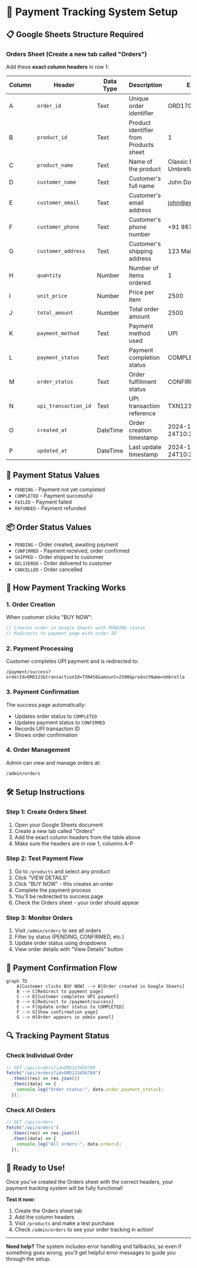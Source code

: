 # 🛒 **Payment Tracking System Setup**

## 📋 **Google Sheets Structure Required**

### **Orders Sheet** (Create a new tab called "Orders")

Add these **exact column headers** in row 1:

| Column | Header               | Data Type | Description                            | Example                |
| ------ | -------------------- | --------- | -------------------------------------- | ---------------------- |
| A      | `order_id`           | Text      | Unique order identifier                | ORD1703425234567       |
| B      | `product_id`         | Text      | Product identifier from Products sheet | 1                      |
| C      | `product_name`       | Text      | Name of the product                    | Classic Black Umbrella |
| D      | `customer_name`      | Text      | Customer's full name                   | John Doe               |
| E      | `customer_email`     | Text      | Customer's email address               | john@example.com       |
| F      | `customer_phone`     | Text      | Customer's phone number                | +91 9876543210         |
| G      | `customer_address`   | Text      | Customer's shipping address            | 123 Main St, City      |
| H      | `quantity`           | Number    | Number of items ordered                | 1                      |
| I      | `unit_price`         | Number    | Price per item                         | 2500                   |
| J      | `total_amount`       | Number    | Total order amount                     | 2500                   |
| K      | `payment_method`     | Text      | Payment method used                    | UPI                    |
| L      | `payment_status`     | Text      | Payment completion status              | COMPLETED              |
| M      | `order_status`       | Text      | Order fulfillment status               | CONFIRMED              |
| N      | `upi_transaction_id` | Text      | UPI transaction reference              | TXN123456789           |
| O      | `created_at`         | DateTime  | Order creation timestamp               | 2024-12-24T10:30:00Z   |
| P      | `updated_at`         | DateTime  | Last update timestamp                  | 2024-12-24T10:30:00Z   |

## 🔄 **Payment Status Values**

- `PENDING` - Payment not yet completed
- `COMPLETED` - Payment successful
- `FAILED` - Payment failed
- `REFUNDED` - Payment refunded

## 📦 **Order Status Values**

- `PENDING` - Order created, awaiting payment
- `CONFIRMED` - Payment received, order confirmed
- `SHIPPED` - Order shipped to customer
- `DELIVERED` - Order delivered to customer
- `CANCELLED` - Order cancelled

## 🎯 **How Payment Tracking Works**

### **1. Order Creation**

When customer clicks "BUY NOW":

```javascript
// Creates order in Google Sheets with PENDING status
// Redirects to payment page with order ID
```

### **2. Payment Processing**

Customer completes UPI payment and is redirected to:

```
/payment/success?orderId=ORD123&transactionId=TXN456&amount=2500&productName=Umbrella
```

### **3. Payment Confirmation**

The success page automatically:

- Updates order status to `COMPLETED`
- Updates payment status to `CONFIRMED`
- Records UPI transaction ID
- Shows order confirmation

### **4. Order Management**

Admin can view and manage orders at:

```
/admin/orders
```

## 🛠 **Setup Instructions**

### **Step 1: Create Orders Sheet**

1. Open your Google Sheets document
2. Create a new tab called "Orders"
3. Add the exact column headers from the table above
4. Make sure the headers are in row 1, columns A-P

### **Step 2: Test Payment Flow**

1. Go to `/products` and select any product
2. Click "VIEW DETAILS"
3. Click "BUY NOW" - this creates an order
4. Complete the payment process
5. You'll be redirected to success page
6. Check the Orders sheet - your order should appear

### **Step 3: Monitor Orders**

1. Visit `/admin/orders` to see all orders
2. Filter by status (PENDING, CONFIRMED, etc.)
3. Update order status using dropdowns
4. View order details with "View Details" button

## 📧 **Payment Confirmation Flow**

```mermaid
graph TD
    A[Customer clicks BUY NOW] --> B[Order created in Google Sheets]
    B --> C[Redirect to payment page]
    C --> D[Customer completes UPI payment]
    D --> E[Redirect to /payment/success]
    E --> F[Update order status to COMPLETED]
    F --> G[Show confirmation page]
    G --> H[Order appears in admin panel]
```

## 🔍 **Tracking Payment Status**

### **Check Individual Order**

```javascript
// GET /api/orders?id=ORD123456789
fetch("/api/orders?id=ORD123456789")
  .then((res) => res.json())
  .then((data) => {
    console.log("Order status:", data.order.payment_status);
  });
```

### **Check All Orders**

```javascript
// GET /api/orders
fetch("/api/orders")
  .then((res) => res.json())
  .then((data) => {
    console.log("All orders:", data.orders);
  });
```

## 🚀 **Ready to Use!**

Once you've created the Orders sheet with the correct headers, your payment tracking system will be fully functional!

**Test it now:**

1. Create the Orders sheet tab
2. Add the column headers
3. Visit `/products` and make a test purchase
4. Check `/admin/orders` to see your order tracking in action!

---

**Need help?** The system includes error handling and fallbacks, so even if something goes wrong, you'll get helpful error messages to guide you through the setup.
